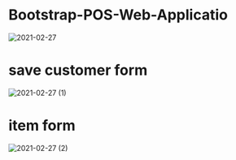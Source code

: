 # Bootstrap-POS-Web-Applicatio
![2021-02-27](https://user-images.githubusercontent.com/73925625/109375749-247dcc00-78e5-11eb-991c-e1543b56fc6d.png)

# save customer form
![2021-02-27 (1)](https://user-images.githubusercontent.com/73925625/109375775-48411200-78e5-11eb-9469-f84be46c20e7.png)

# item form
![2021-02-27 (2)](https://user-images.githubusercontent.com/73925625/109375817-a5d55e80-78e5-11eb-914d-0a7ef52df3df.png)
